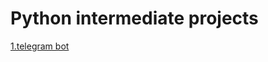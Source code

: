 <h1>Python intermediate projects</h1>
<a href="https://github.com/NaReddyJashwanthReddy/intermediatepythonprojects/blob/main/telbot/pythoncode.py">1.telegram bot</a>
